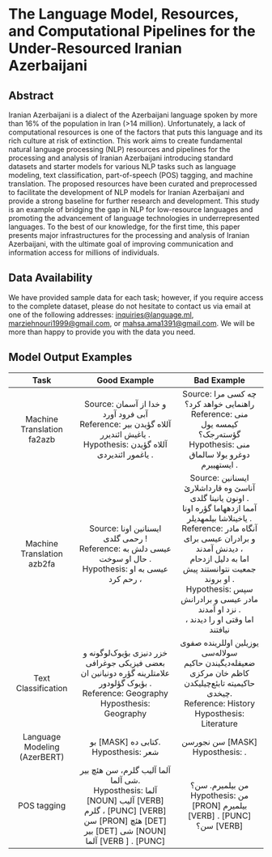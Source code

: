 # The Language Model, Resources, and Computational Pipelines for the Under-Resourced Iranian Azerbaijani

## Abstract
Iranian Azerbaijani is a dialect of the Azerbaijani language spoken by more than 16% of the population in Iran (>14 million). Unfortunately, a lack of computational resources is one of the factors that puts this language and its rich culture at risk of extinction. This work aims to create fundamental natural language processing (NLP) resources and pipelines for the processing and analysis of Iranian Azerbaijani introducing standard datasets and starter models for various NLP tasks such as language modeling, text classification, part-of-speech (POS) tagging, and machine translation. The proposed resources have been curated and preprocessed to facilitate the development of NLP models for Iranian Azerbaijani and provide a strong baseline for further research and development. This study is an example of bridging the gap in NLP for low-resource languages and promoting the advancement of language technologies in underrepresented languages. To the best of our knowledge, for the first time, this paper presents major infrastructures for the processing and analysis of Iranian Azerbaijani, with the ultimate goal of improving communication and information access for millions of individuals. 

## Data Availability
We have provided sample data for each task; however, if you require access to the complete dataset, please do not hesitate to contact us via email at one of the following addresses: inquiries@language.ml, marziehnouri1999@gmail.com, or mahsa.ama1391@gmail.com. We will be more than happy to provide you with the data you need.

## Model Output Examples

|            Task            |                                                               Good Example                                                              |                                                                                                                                                          Bad Example                                                                                                                                                          |
|:--------------------------:|:---------------------------------------------------------------------------------------------------------------------------------------:|:-----------------------------------------------------------------------------------------------------------------------------------------------------------------------------------------------------------------------------------------------------------------------------------------------------------------------------:|
| Machine Translation fa2azb | Source: و خدا از آسمان آبی فرود آورد <br>Reference: آللاه گؤیدن بیر یاغیش ائندیرر .<br>Hypothesis: آللاه گؤیدن یاغمور ائندیردی . |                                                                                             Source: چه کسی مرا راهنمایی خواهد کرد؟<br>Reference: منی کیمسه یول گؤسته‌رجک؟<br>Hypothesis: منی دوغرو یولا سالماق ایستهییرم .                                                                                             |
| Machine Translation azb2fa |          Source: ایسنانین اونا رحمی گلدی !<br>Reference: عیسی دلش به حال او سوخت .<br>Hypothesis: عیسی به او رحم کرد ،          | Source: ایسنانین آناسێ وه قارداشلارێ اونون یانینا گلدی .<br> آمما ازدههاما گؤره اونا یاخینلاشا بیلمهدیلر .<br>Reference: آنگاه مادر و برادران عیسی برای دیدنش آمدند ، <br>اما به دلیل ازدحام جمعیت نتوانستند پیش او بروند .<br>Hypothesis: سپس مادر عیسی و برادرانش نزد او آمدند . <br>اما وقتی او را دیدند ، نیافتند |
| Text Classification |خزر دنیزی بؤیوک‌لوگونه و بعضی فیزیکی جوغرافی علامتلرینه گؤره دونیانین ان بؤیوک گؤلودور . <br> Reference: Geography <br> Hyposthesis: Geography | یوزیلین اوللرینده صفوی سولاله‌سی ضعیفله‌دیگیندن حاکیم کاظم خان مرکزی حاکیمیته تابئع‌چیلیکدن چیخدی. <br> Reference: History <br> Hyposthesis: Literature|
|Language Modeling (AzerBERT)|بو [MASK] کتابی ده. <br> Hyposthesis: شعر|سن نجورسن [MASK] <br> Hyposthesis: .|
|POS tagging|آلما آلیب گلرم، سن هئچ بیر شی آلما.‎‎ <br> Hyposthesis: آلما [NOUN] آلیب [VERB] گلرم ، [PUNC] [VERB] سن [PRON] هئچ [DET] بیر [DET] شی [NOUN] آلما [VERB ] . [PUNC]|من بیلمیرم. سن؟<br>Hypothesis: من [PRON] بیلمیرم [VERB] . [PUNC] سن؟ [VERB]|
